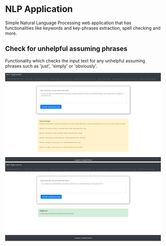 # NLP Application
Simple Natural Language Processing web application that has functionalities like keywords and key-phrases extraction, spell checking and more.
## Check for unhelpful assuming phrases
Functionality which checks the input text for any unhelpful assuming phrases such as 'just', 'simply' or 'obviously'.

<img alt="Check for unhelpful assuming phrases" src="https://github.com/krizebcev/NLP-Application/blob/master/readme_imgs/image--006.png" width="732">
<img alt="Check for unhelpful assuming phrases" src="https://github.com/krizebcev/NLP-Application/blob/master/readme_imgs/image--007.png" width="732">
